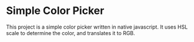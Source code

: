 # Simple Color Picker

This project is a simple color picker written in native javascript. It uses HSL scale to determine the color, and translates it to RGB.
